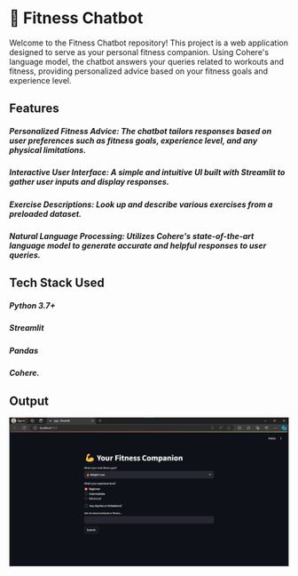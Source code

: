 # 💪 Fitness Chatbot

Welcome to the Fitness Chatbot repository! This project is a web application designed to serve as your personal fitness companion. Using Cohere's language model, the chatbot answers your queries related to workouts and fitness, providing personalized advice based on your fitness goals and experience level.

## Features

##### **Personalized Fitness Advice**: The chatbot tailors responses based on user preferences such as fitness goals, experience level, and any physical limitations.
##### **Interactive User Interface**: A simple and intuitive UI built with Streamlit to gather user inputs and display responses.
##### **Exercise Descriptions**: Look up and describe various exercises from a preloaded dataset.
##### **Natural Language Processing**: Utilizes Cohere's state-of-the-art language model to generate accurate and helpful responses to user queries.

## Tech Stack Used

##### Python 3.7+
##### Streamlit
##### Pandas
##### Cohere.

## Output 

![Sample Output](Output.jpg)
